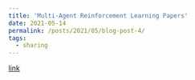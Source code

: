 ```yaml
---
title: 'Multi-Agent Reinforcement Learning Papers'
date: 2021-05-14
permalink: /posts/2021/05/blog-post-4/
tags:
  - sharing
---
```


[link](https://github.com/huuuuusy/Multi-Agent-Reinforcement-Learning-papers)


